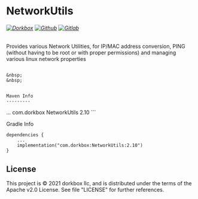 NetworkUtils
============

###### [![Dorkbox](https://badge.dorkbox.com/dorkbox.svg "Dorkbox")](https://git.dorkbox.com/dorkbox/NetworkUtils) [![Github](https://badge.dorkbox.com/github.svg "Github")](https://github.com/dorkbox/NetworkUtils) [![Gitlab](https://badge.dorkbox.com/gitlab.svg "Gitlab")](https://gitlab.com/dorkbox/NetworkUtils)

Provides various Network Utilities, for IP/MAC address conversion, PING (without having to be root or with proper permissions) and managing various linux network properties



```

&nbsp; 
&nbsp; 

  
Maven Info
---------
```
<dependencies>
    ...
    <dependency>
      <groupId>com.dorkbox</groupId>
      <artifactId>NetworkUtils</artifactId>
      <version>2.10</version>
    </dependency>
</dependencies>
```

Gradle Info
```
dependencies {
    ...
    implementation("com.dorkbox:NetworkUtils:2.10")
}
```

License
---------
This project is © 2021 dorkbox llc, and is distributed under the terms of the Apache v2.0 License. See file "LICENSE" for further 
references.

